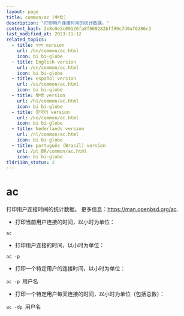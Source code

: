 ```yaml
---
layout: page
title: common/ac (中文)
description: "打印用户连接时间的统计数据。"
content_hash: 2e8c0e3c09126fa8f669282bff99c7d0af6286c3
last_modified_at: 2023-11-12
related_topics:
  - title: বাংলা version
    url: /bn/common/ac.html
    icon: bi bi-globe
  - title: English version
    url: /en/common/ac.html
    icon: bi bi-globe
  - title: español version
    url: /es/common/ac.html
    icon: bi bi-globe
  - title: हिन्दी version
    url: /hi/common/ac.html
    icon: bi bi-globe
  - title: 한국어 version
    url: /ko/common/ac.html
    icon: bi bi-globe
  - title: Nederlands version
    url: /nl/common/ac.html
    icon: bi bi-globe
  - title: português (Brasil) version
    url: /pt_BR/common/ac.html
    icon: bi bi-globe
tldri18n_status: 2
---
```

# ac

打印用户连接时间的统计数据。
更多信息：<https://man.openbsd.org/ac>.

- 打印当前用户连接的时间，以小时为单位：

`ac`

- 打印用户连接的时间，以小时为单位：

`ac -p`

- 打印一个特定用户的连接时间，以小时为单位：

`ac -p `<span class="tldr-var badge badge-pill bg-dark-lm bg-white-dm text-white-lm text-dark-dm font-weight-bold">用户名</span>

- 打印一个特定用户每天连接的时间，以小时为单位（包括总数）：

`ac -dp `<span class="tldr-var badge badge-pill bg-dark-lm bg-white-dm text-white-lm text-dark-dm font-weight-bold">用户名</span>
